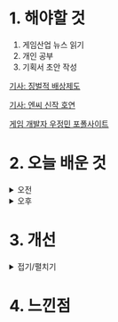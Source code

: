 
# 1. 해야할 것

1. 게임산업 뉴스 읽기 
2. 개인 공부  
3. 기획서 초안 작성

[기사: 징벌적 배상제도](https://www.gamemeca.com/view.php?gid=1749981)

[기사: 엔씨 신작 호연](https://www.gameple.co.kr/news/articleView.html?idxno=209807_)

[게임 개발자 우정민 포폴사이트](https://sites.google.com/view/devjm/portfolio)

# 2. 오늘 배운 것

<details>
<summary>오전</summary>

## 오늘의 뉴스

### 징벌적 배상제도
![image](https://github.com/JM94Ent/TIL-WIL/assets/143363550/c14a6aad-0e85-4dcc-88ff-aeaeb5f12e1c)
```
징벌적 배상제도
게임법 개정안이 나왔는데, 플레이어 입장에서는 환영할만한 일이지만 법을 악용하는 사람들에 대한 우려를 알았다.
게임사를 상대로 악의적으로 신고하여 부당이득을 취하려는 경우도 있다는 것
법 제정에 여러 경우의 수를 고려해야 한다는 게 이번 예시로 알았다.
```
### NC 신작 호연
![image](https://github.com/JM94Ent/TIL-WIL/assets/143363550/210f8277-fa93-4ecc-a622-73b8d161f51f)
```
아기자기한 게임이 NC 소프트에서 나왔다.
실시간 전투와 턴제게임으로 진행되는 보스 페이즈 때문에 두가지 맛을 맛볼 수 있지만... 어느 한쪽이 더 재밌다면
그 방향으로 가는게 맞는게 아닐까?
플레이해보면서 두 가지 재미를 모두 잡았는지 검증해볼 필요가 있다.
무엇보다 흥행 게임이었던 블레이드 앤 소울의 스토리와 엮여있어 블소에 대한 좋은 감정이 있는 유저들을 모을 수도 있을 것이다.
호요버스 게임을 좋아하는 나로서는 한번 해보고 싶은 게임.
```


## 포트폴리오 사이트 제작
![image](https://github.com/JM94Ent/TIL-WIL/assets/143363550/27879c50-72e7-4ce3-8c8d-4a06631be6c8)

[게임 개발자 우정민 포폴사이트](https://sites.google.com/view/devjm/portfolio)

</details>


<details>
<summary>오후</summary>


</details>




# 3. 개선


<details>
<summary>접기/펼치기</summary>


</details>



# 4. 느낀점


